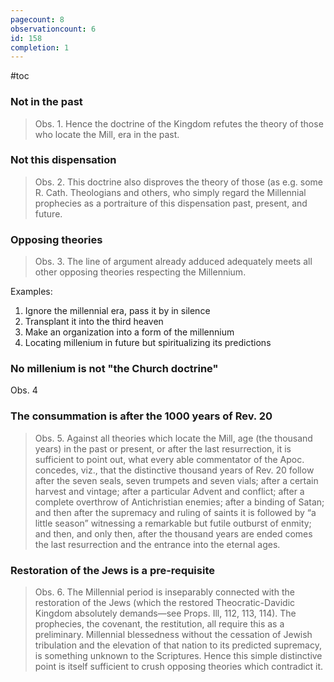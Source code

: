 ```yaml
---
pagecount: 8
observationcount: 6
id: 158
completion: 1
---
```

#toc
### Not in the past
>Obs. 1. Hence the doctrine of the Kingdom refutes the theory of those who locate the Mill, era in the past.
### Not this dispensation
>Obs. 2. This doctrine also disproves the theory of those (as e.g. some R. Cath. Theologians and others, who simply regard the Millennial prophecies as a portraiture of this dispensation past, present, and future.
### Opposing theories
>Obs. 3. The line of argument already adduced adequately meets all other opposing theories respecting the Millennium.

Examples:
1. Ignore the millennial era, pass it by in silence
2. Transplant it into the third heaven
3. Make an organization into a form of the millennium
4. Locating millenium in future but spiritualizing its predictions

### No millenium is not "the Church doctrine"
Obs. 4

### The consummation is after the 1000 years of Rev. 20
>Obs. 5. Against all theories which locate the Mill, age (the thousand years) in the past or present, or after the last resurrection, it is sufficient to point out, what every able commentator of the Apoc. concedes, viz., that the distinctive thousand years of Rev. 20 follow after the seven seals, seven trumpets and seven vials; after a certain harvest and vintage; after a particular Advent and conflict; after a complete overthrow of Antichristian enemies; after a binding of Satan; and then after the supremacy and ruling of saints it is followed by “a little season” witnessing a remarkable but futile outburst of enmity; and then, and only then, after the thousand years are ended comes the last resurrection and the entrance into the eternal ages.
### Restoration of the Jews is a pre-requisite
>Obs. 6. The Millennial period is inseparably connected with the restoration of the Jews (which the restored Theocratic-Davidic Kingdom absolutely demands—see Props. Ill, 112, 113, 114). The prophecies, the covenant, the restitution, all require this as a preliminary. Millennial blessedness without the cessation of Jewish tribulation and the elevation of that nation to its predicted supremacy, is something unknown to the Scriptures. Hence this simple distinctive point is itself sufficient to crush opposing theories which contradict it.
